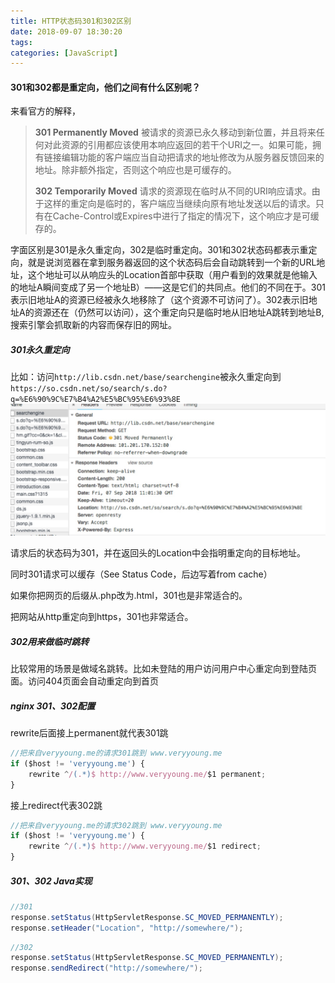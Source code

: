 ```yaml
---
title: HTTP状态码301和302区别
date: 2018-09-07 18:30:20
tags:
categories: [JavaScript]
---
```


#### 301和302都是重定向，他们之间有什么区别呢？

来看官方的解释，

> **301 Permanently Moved**
> 被请求的资源已永久移动到新位置，并且将来任何对此资源的引用都应该使用本响应返回的若干个URI之一。如果可能，拥有链接编辑功能的客户端应当自动把请求的地址修改为从服务器反馈回来的地址。除非额外指定，否则这个响应也是可缓存的。
> 
> **302 Temporarily Moved**
> 请求的资源现在临时从不同的URI响应请求。由于这样的重定向是临时的，客户端应当继续向原有地址发送以后的请求。只有在Cache-Control或Expires中进行了指定的情况下，这个响应才是可缓存的。
<!-- more -->

字面区别是301是永久重定向，302是临时重定向。301和302状态码都表示重定向，就是说浏览器在拿到服务器返回的这个状态码后会自动跳转到一个新的URL地址，这个地址可以从响应头的Location首部中获取（用户看到的效果就是他输入的地址A瞬间变成了另一个地址B）——这是它们的共同点。他们的不同在于。301表示旧地址A的资源已经被永久地移除了（这个资源不可访问了）。302表示旧地址A的资源还在（仍然可以访问），这个重定向只是临时地从旧地址A跳转到地址B,搜索引擎会抓取新的内容而保存旧的网址。


##### 301永久重定向
比如：访问`http://lib.csdn.net/base/searchengine`被永久重定向到`https://so.csdn.net/so/search/s.do?q=%E6%90%9C%E7%B4%A2%E5%BC%95%E6%93%8E`
![作用](301-302/301.jpeg)

请求后的状态码为301，并在返回头的Location中会指明重定向的目标地址。

同时301请求可以缓存（See Status Code，后边写着from cache）

如果你把网页的后缀从.php改为.html，301也是非常适合的。

把网站从http重定向到https，301也非常适合。

##### 302用来做临时跳转
比较常用的场景是做域名跳转。比如未登陆的用户访问用户中心重定向到登陆页面。访问404页面会自动重定向到首页


##### nginx 301、302配置

rewrite后面接上permanent就代表301跳
```js
//把来自veryyoung.me的请求301跳到 www.veryyoung.me
if ($host != 'veryyoung.me') {
    rewrite ^/(.*)$ http://www.veryyoung.me/$1 permanent;
}
```
接上redirect代表302跳
```js
//把来自veryyoung.me的请求302跳到 www.veryyoung.me
if ($host != 'veryyoung.me') {
    rewrite ^/(.*)$ http://www.veryyoung.me/$1 redirect;
}
```
##### 301、302 Java实现
```java
//301
response.setStatus(HttpServletResponse.SC_MOVED_PERMANENTLY);
response.setHeader("Location", "http://somewhere/");
```
```java
//302
response.setStatus(HttpServletResponse.SC_MOVED_PERMANENTLY);
response.sendRedirect("http://somewhere/");
```
